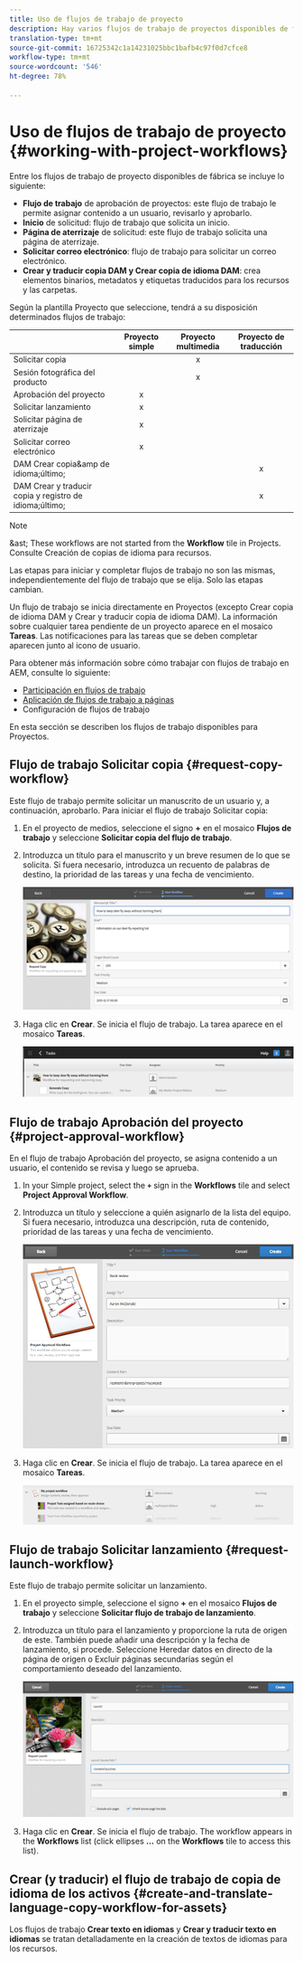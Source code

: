 ```yaml
---
title: Uso de flujos de trabajo de proyecto
description: Hay varios flujos de trabajo de proyectos disponibles de forma integrada.
translation-type: tm+mt
source-git-commit: 16725342c1a14231025bbc1bafb4c97f0d7cfce8
workflow-type: tm+mt
source-wordcount: '546'
ht-degree: 78%

---
```



# Uso de flujos de trabajo de proyecto {#working-with-project-workflows}

Entre los flujos de trabajo de proyecto disponibles de fábrica se incluye lo siguiente:

* **Flujo de trabajo** de aprobación de proyectos: este flujo de trabajo le permite asignar contenido a un usuario, revisarlo y aprobarlo.
* **Inicio** de solicitud: flujo de trabajo que solicita un inicio.
* **Página de aterrizaje** de solicitud: este flujo de trabajo solicita una página de aterrizaje.
* **Solicitar correo electrónico**: flujo de trabajo para solicitar un correo electrónico.
* **Crear y traducir copia DAM y Crear copia de idioma DAM**: crea elementos binarios, metadatos y etiquetas traducidos para los recursos y las carpetas.

Según la plantilla Proyecto que seleccione, tendrá a su disposición determinados flujos de trabajo:

|  | **Proyecto simple** | **Proyecto multimedia** | **Proyecto de traducción** |
|---|:-:|:-:|:-:|
| Solicitar copia |  | x |  |
| Sesión fotográfica del producto |  | x |  |
| Aprobación del proyecto | x |  |  |
| Solicitar lanzamiento | x |  |  |
| Solicitar página de aterrizaje | x |  |  |
| Solicitar correo electrónico | x |  |  |
| DAM Crear copia&amp;amp de idioma;último; |  |  | x |
| DAM Crear y traducir copia y registro de idioma;último; |  |  | x |

>[!NOTE]
>
>&amp;ast; These workflows are not started from the **Workflow** tile in Projects. Consulte Creación de copias de idioma para recursos. 
<!--
>&ast; These workflows are not started from the **Workflow** tile in Projects. See [Creating Language Copies for Assets.](/help/sites-administering/tc-manage.md)
-->

Las etapas para iniciar y completar flujos de trabajo no son las mismas, independientemente del flujo de trabajo que se elija. Solo las etapas cambian.

Un flujo de trabajo se inicia directamente en Proyectos (excepto Crear copia de idioma DAM y Crear y traducir copia de idioma DAM). La información sobre cualquier tarea pendiente de un proyecto aparece en el mosaico **Tareas**. Las notificaciones para las tareas que se deben completar aparecen junto al icono de usuario.

Para obtener más información sobre cómo trabajar con flujos de trabajo en AEM, consulte lo siguiente:

* [Participación en flujos de trabajo](/help/sites-cloud/authoring/workflows/participating.md)
* [Aplicación de flujos de trabajo a páginas](/help/sites-cloud/authoring/workflows/applying.md)
* Configuración de flujos de trabajo<!--* [Configuring workflows](/help/sites-administering/workflows.md)--> 

En esta sección se describen los flujos de trabajo disponibles para Proyectos.

## Flujo de trabajo Solicitar copia {#request-copy-workflow}

Este flujo de trabajo permite solicitar un manuscrito de un usuario y, a continuación, aprobarlo. Para iniciar el flujo de trabajo Solicitar copia:

1. En el proyecto de medios, seleccione el signo **+** en el mosaico **Flujos de trabajo** y seleccione **Solicitar copia del flujo de trabajo**.
1. Introduzca un título para el manuscrito y un breve resumen de lo que se solicita. Si fuera necesario, introduzca un recuento de palabras de destino, la prioridad de las tareas y una fecha de vencimiento.

   ![Flujo de trabajo de copia de solicitudes](/help/sites-cloud/authoring/assets/projects-request-copy.png)

1. Haga clic en **Crear**. Se inicia el flujo de trabajo. La tarea aparece en el mosaico **Tareas**.

   ![Se agregó la copia de solicitud](/help/sites-cloud/authoring/assets/projects-request-copy-add.png)

## Flujo de trabajo Aprobación del proyecto {#project-approval-workflow}

En el flujo de trabajo Aprobación del proyecto, se asigna contenido a un usuario, el contenido se revisa y luego se aprueba.

1. In your Simple project, select the **`+`** sign in the **Workflows** tile and select **Project Approval Workflow**.
1. Introduzca un título y seleccione a quién asignarlo de la lista del equipo. Si fuera necesario, introduzca una descripción, ruta de contenido, prioridad de las tareas y una fecha de vencimiento.

   ![Solicitud de aprobación](/help/sites-cloud/authoring/assets/projects-approval.png)

1. Haga clic en **Crear**. Se inicia el flujo de trabajo. La tarea aparece en el mosaico **Tareas**.

   ![Se agregó la aprobación de solicitud](/help/sites-cloud/authoring/assets/projects-approval-add.png)

## Flujo de trabajo Solicitar lanzamiento {#request-launch-workflow}

Este flujo de trabajo permite solicitar un lanzamiento.

1. En el proyecto simple, seleccione el signo **+** en el mosaico **Flujos de trabajo** y seleccione **Solicitar flujo de trabajo de lanzamiento**.
1. Introduzca un título para el lanzamiento y proporcione la ruta de origen de este. También puede añadir una descripción y la fecha de lanzamiento, si procede. Seleccione Heredar datos en directo de la página de origen o Excluir páginas secundarias según el comportamiento deseado del lanzamiento.

   ![Solicitar inicio](/help/sites-cloud/authoring/assets/projects-request-launch.png)

1. Haga clic en **Crear**. Se inicia el flujo de trabajo. The workflow appears in the **Workflows** list (click ellipses **...** on the **Workflows** tile to access this list).

## Crear (y traducir) el flujo de trabajo de copia de idioma de los activos {#create-and-translate-language-copy-workflow-for-assets}

Los flujos de trabajo **Crear texto en idiomas** y **Crear y traducir texto en idiomas** se tratan detalladamente en la creación de textos de idiomas para los recursos.
